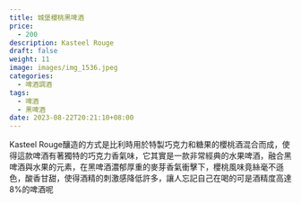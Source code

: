 ```yaml
---
title: 城堡櫻桃黑啤酒
price:
  - 200
description: Kasteel Rouge
draft: false
weight: 11
image: images/img_1536.jpeg
categories:
  - 啤酒調酒
tags:
  - 啤酒
  - 黑啤酒
date: 2023-08-22T20:21:10+08:00
---
```

Kasteel Rouge釀造的方式是比利時用於特製巧克力和糖果的櫻桃酒混合而成，使得這款啤酒有著獨特的巧克力香氣味，它其實是一款非常經典的水果啤酒，融合黑啤酒與水果的元素，在黑啤酒濃郁厚重的麥芽香氣衝擊下，櫻桃風味竟絲毫不遜色，酸香甘甜，使得酒精的刺激感降低許多，讓人忘記自己在喝的可是酒精度高達8%的啤酒呢